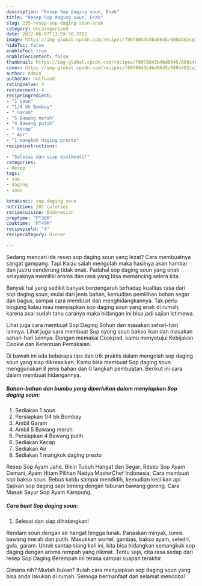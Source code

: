 ```yaml
---
description: "Resep Sop daging soun, Enak"
title: "Resep Sop daging soun, Enak"
slug: 235-resep-sop-daging-soun-enak
category: Uncategorized
date: 2022-06-07T13:59:50.378Z
image: https://img-global.cpcdn.com/recipes/f0978043b4bd8645/680x482cq70/sop-daging-soun-foto-resep-utama.jpg
hideToc: false
enableToc: true
enableTocContent: false
thumbnail: https://img-global.cpcdn.com/recipes/f0978043b4bd8645/680x482cq70/sop-daging-soun-foto-resep-utama.jpg
cover: https://img-global.cpcdn.com/recipes/f0978043b4bd8645/680x482cq70/sop-daging-soun-foto-resep-utama.jpg
author: Admin
authorAv: notfound
ratingvalue: 4
reviewcount: 4
recipeingredient:
- "1 soun"
- "1/4 bh Bombay"
- " Garam"
- "5 Bawang merah"
- "4 Bawang putih"
- " Kecap"
- " Air"
- "1 mangkok daging presto"
recipeinstructions:

- "Selesai dan siap dinikmati!"
categories:
- Resep
tags:
- sop
- daging
- soun

katakunci: sop daging soun 
nutrition: 207 calories
recipecuisine: Indonesian
preptime: "PT38M"
cooktime: "PT49M"
recipeyield: "4"
recipecategory: Dinner

---
```



Sedang mencari ide resep sop daging soun yang lezat? Cara membuatnya sangat gampang. Tapi Kalau salah mengolah maka hasilnya akan hambar dan justru cenderung tidak enak. Padahal sop daging soun yang enak selayaknya memiliki aroma dan rasa yang bisa memancing selera kita.


Banyak hal yang sedikit banyak berpengaruh terhadap kualitas rasa dari sop daging soun, mulai dari jenis bahan, kemudian pemilihan bahan segar dan bagus, sampai cara membuat dan menghidangkannya. Tak perlu bingung kalau mau menyiapkan sop daging soun yang enak di rumah, karena asal sudah tahu caranya maka hidangan ini bisa jadi sajian istimewa.

Lihat juga cara membuat Sop Daging Sohun dan masakan sehari-hari lainnya. Lihat juga cara membuat Sup oyong soun bakso ikan dan masakan sehari-hari lainnya. Dengan memakai Cookpad, kamu menyetujui Kebijakan Cookie dan Ketentuan Pemakaian.


Di bawah ini ada beberapa tips dan trik praktis dalam mengolah sop daging soun yang siap dikreasikan. Kamu bisa membuat Sop daging soun menggunakan 8 jenis bahan dan 0 langkah pembuatan. Berikut ini cara dalam membuat hidangannya.

<!--inarticleads1-->

##### Bahan-bahan dan bumbu yang diperlukan dalam menyiapkan Sop daging soun:

1. Sediakan 1 soun
1. Persiapkan 1/4 bh Bombay
1. Ambil  Garam
1. Ambil 5 Bawang merah
1. Persiapkan 4 Bawang putih
1. Sediakan  Kecap
1. Sediakan  Air
1. Sediakan 1 mangkok daging presto


Resep Sop Ayam Jahe, Bikin Tubuh Hangat dan Segar; Resep Sop Ayam Cemani, Ayam Hitam Pilihan Nadya MasterChef Indonesia; Cara membuat sop bakso soun. Rebus kaldu sampai mendidih, kemudian kecilkan api. Sajikan sop daging sapi bening dengan taburan bawang goreng. Cara Masak Sayur Sop Ayam Kampung. 

<!--inarticleads2-->

##### Cara buat Sop daging soun:


1. Selesai dan siap dihidangkan!

Rendam soun dengan air hangat hingga lunak. Panaskan minyak, tumis bawang merah dan putih. Masukkan wortel, gambas, bakso ayam, seledri, gula, garam. Untuk santap siang kali ini, kita bisa hidangkan semangkuk sop daging dengan aroma rempah yang nikmat. Tentu saja, cita rasa sedap dari resep Sop Daging Berempah ini terasa sampai suapan terakhir. 

Gimana nih? Mudah bukan? Itulah cara menyiapkan sop daging soun yang bisa anda lakukan di rumah. Semoga bermanfaat dan selamat mencoba!
